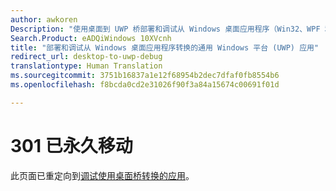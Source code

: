 ```yaml
---
author: awkoren
Description: "使用桌面到 UWP 桥部署和调试从 Windows 桌面应用程序（Win32、WPF 和 Windows 窗体）转换的通用 Windows 平台 (UWP) 应用。"
Search.Product: eADQiWindows 10XVcnh
title: "部署和调试从 Windows 桌面应用程序转换的通用 Windows 平台 (UWP) 应用"
redirect_url: desktop-to-uwp-debug
translationtype: Human Translation
ms.sourcegitcommit: 3751b16837a1e12f68954b2dec7dfaf0fb8554b6
ms.openlocfilehash: f8bcda0cd2e31026f90f3a84a15674c00691f01d

---
```


# 301 已永久移动

此页面已重定向到[调试使用桌面桥转换的应用](desktop-to-uwp-debug.md)。 


<!--HONumber=Nov16_HO1-->


